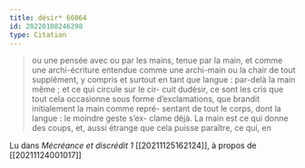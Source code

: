 ```yaml
---
title: désir* 66064
id: 20220108246298
type: Citation
---
```


> ou une pensée avec ou par les mains, tenue par la main, et comme une archi-écriture entendue comme une archi-main ou la chair de tout supplément, y compris et surtout en tant que langue : par-delà la main même ; et ce qui circule sur le cir- cuit dudésir, ce sont les cris que tout cela occasionne sous forme d’exclamations, que brandit initialement la main comme repré- sentant de tout le corps, dont la langue : le moindre geste s’ex- clame déjà. La main est ce qui donne des coups, et, aussi étrange que cela puisse paraître, ce qui, en

Lu dans *Mécréance et discrédit 1* [[20211125162124]], à propos de [[20211124001017]]